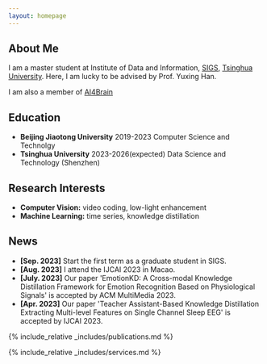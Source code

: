 ```yaml
---
layout: homepage
---
```


## About Me

I am a master student at Institute of Data and Information, <a href="https://www.sigs.tsinghua.edu.cn/main.htm">SIGS</a>, <a href="https://www.tsinghua.edu.cn/">Tsinghua University</a>. Here, I am lucky to be advised by Prof. Yuxing Han.

I am also a member of <a href="ai4brain.github.io">AI4Brain</a>

## Education
- **Beijing Jiaotong University** 2019-2023 Computer Science and Technolgy
- **Tsinghua University** 2023-2026(expected) Data Science and Technology (Shenzhen)

## Research Interests

- **Computer Vision:** video coding, low-light enhancement
- **Machine Learning:** time series, knowledge distillation

## News

- **[Sep. 2023]** Start the first term as a graduate student in SIGS.
- **[Aug. 2023]** I attend the IJCAI 2023 in Macao.
- **[July. 2023]** Our paper 'EmotionKD: A Cross-modal Knowledge Distillation Framework for Emotion Recognition Based on Physiological Signals' is accepted by ACM MultiMedia 2023.
- **[Apr. 2023]** Our paper 'Teacher Assistant-Based Knowledge Distillation Extracting Multi-level Features on Single Channel Sleep EEG' is accepted by IJCAI 2023.

{% include_relative _includes/publications.md %}

{% include_relative _includes/services.md %}
